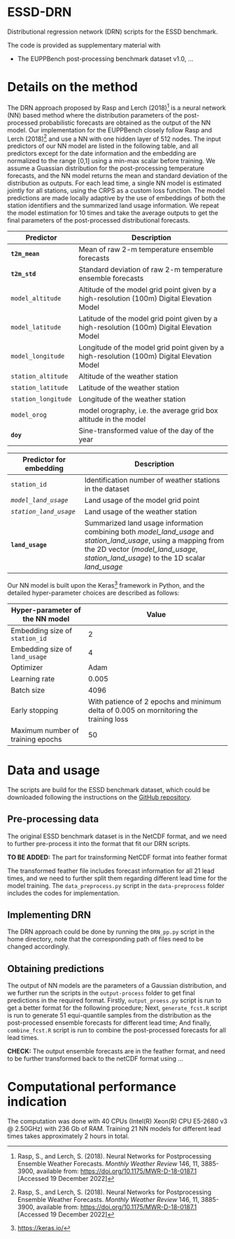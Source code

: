# ESSD-DRN

Distributional regression network (DRN) scripts for the ESSD benchmark. 

The code is provided as supplementary material with
- The EUPPBench post-processing benchmark dataset v1.0, ...

# Details on the method

The DRN approach proposed by Rasp and Lerch (2018)[^fn1] is a neural network (NN) based method where the distribution parameters of the post-processed probabilistic forecasts are obtained as the output of the NN model. Our implementation for the EUPPBench closely follow Rasp and Lerch (2018)[^fn1] and use a NN with one hidden layer of 512 nodes. The input predictors of our NN model are listed in the following table, and all predictors except for the date information and the embedding are normalized to the range [0,1] using a min-max scalar before training. We assume a Guassian distribution for the post-processing temperature forecasts, and the NN model returns the mean and standard deviation of the distribution as outputs. For each lead time, a single NN model is estimated jointly for all stations, using the CRPS as a custom loss function. The model predictions are made locally adaptive by the use of embeddings of both the station identifiers and the summarized land usage information. We repeat the model estimation for 10 times and take the average outputs to get the final parameters of the post-processed distributional forecasts.

|Predictor| Description|
|-------------|---------------|
|**`t2m_mean`**| Mean of raw 2-m temperature ensemble forecasts|
|**`t2m_std`**| Standard deviation of raw 2-m temperature ensemble forecasts|
|`model_altitude`| Altitude of the model grid point given by a high-resolution (100m) Digital Elevation Model|
|`model_latitude`| Latitude of the model grid point given by a high-resolution (100m) Digital Elevation Model|
|`model_longitude`| Longitude of the model grid point given by a high-resolution (100m) Digital Elevation Model|
|`station_altitude`| Altitude of the weather station|
|`station_latitude`| Latitude of the weather station| 
|`station_longitude`| Longitude of the weather station|
|`model_orog`| model orography, i.e. the average grid box altitude in the model|
|**`doy`**| Sine-transformed value of the day of the year|

|Predictor for embedding| Description|
|-------------|---------------|
|`station_id`| Identification number of weather stations in the dataset|
|*`model_land_usage`*| Land usage of the model grid point|
|*`station_land_usage`*| Land usage of the weather station|
|**`land_usage`**| Summarized land usage information combining both *model_land_usage* and *station_land_usage*, using a mapping from the 2D vector (*model_land_usage*, *station_land_usage*) to the 1D scalar *land_usage*|

Our NN model is built upon the Keras[^fn2] framework in Python, and the detailed hyper-parameter choices are described as follows:

|Hyper-parameter of the NN model| Value|
|-------------|---------------|
|Embedding size of `station_id`| 2|
|Embedding size of `land_usage`| 4|
|Optimizer| Adam|
|Learning rate| 0.005|
|Batch size| 4096|
|Early stopping| With patience of 2 epochs and minimum delta of 0.005 on mornitoring the training loss|
|Maximum number of training epochs| 50|

[^fn1]: Rasp, S., and Lerch, S. (2018). Neural Networks for Postprocessing Ensemble Weather Forecasts. *Monthly Weather Review* 146, 11, 3885-3900, available from: <https://doi.org/10.1175/MWR-D-18-0187.1> [Accessed 19 December 2022]
[^fn2]: <https://keras.io/>

# Data and usage

The scripts are build for the ESSD benchmark dataset, which could be downloaded following the instructions on the [GitHub repository](https://github.com/EUPP-benchmark/ESSD-benchmark-datasets).

## Pre-processing data

The original ESSD benchmark dataset is in the NetCDF format, and we need to further pre-process it into the format that fit our DRN scripts.

**TO BE ADDED:** The part for trainsforming NetCDF format into feather format

The transformed feather file includes forecast information for all 21 lead times, and we need to further split them regarding different lead time for the model training. The `data_preprocess.py` script in the `data-preprocess` folder includes the codes for implementation.

## Implementing DRN

The DRN approach could be done by running the `DRN_pp.py` script in the home directory, note that the corresponding path of files need to be changed accordingly.

## Obtaining predictions

The output of NN models are the parameters of a Gaussian distribution, and we further run the scripts in the `output-process` folder to get final predictions in the required format. Firstly, `output_proess.py` script is run to get a better format for the following procedure; Next, `generate_fcst.R` script is run to generate 51 equi-quantile samples from the distribution as the post-processed ensemble forecasts for different lead time; And finally, `combine_fcst.R` script is run to combine the post-processed forecasts for all lead times.

**CHECK:** The output ensemble forecasts are in the feather format, and need to be further transformed back to the netCDF format using ...

# Computational performance indication

The computation was done with 40 CPUs (Intel(R) Xeon(R) CPU E5-2680 v3 @ 2.50GHz) with 236 Gb of RAM. Training 21 NN models for different lead times takes approximately 2 hours in total.

